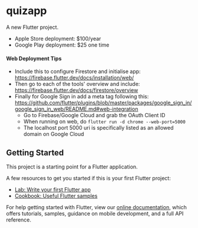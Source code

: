 # quizapp

A new Flutter project.



- Apple Store deployment: $100/year
- Google Play deployment: $25 one time

#### Web Deployment Tips

- Include this to configure Firestore and initialise app: https://firebase.flutter.dev/docs/installation/web/
- Then go to each of the tools' overview and include: https://firebase.flutter.dev/docs/firestore/overview
- Finally for Google Sign in add a meta tag following this: https://github.com/flutter/plugins/blob/master/packages/google_sign_in/google_sign_in_web/README.md#web-integration
  - Go to Firebase/Google Cloud and grab the OAuth Client ID
  - When running on web, do `flutter run -d chrome --web-port=5000`
  - The localhost port 5000 uri is specifically listed as an allowed domain on Google Cloud


## Getting Started

This project is a starting point for a Flutter application.

A few resources to get you started if this is your first Flutter project:

- [Lab: Write your first Flutter app](https://flutter.dev/docs/get-started/codelab)
- [Cookbook: Useful Flutter samples](https://flutter.dev/docs/cookbook)

For help getting started with Flutter, view our
[online documentation](https://flutter.dev/docs), which offers tutorials,
samples, guidance on mobile development, and a full API reference.
